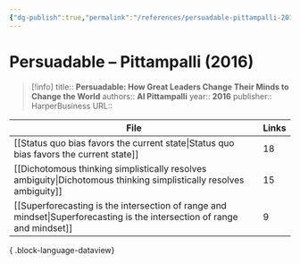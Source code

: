 ```yaml
---
{"dg-publish":true,"permalink":"/references/persuadable-pittampalli-2016/"}
---
```



# Persuadable – Pittampalli (2016)

> [!info]
> title:: **Persuadable: How Great Leaders Change Their Minds to Change the World**
> authors:: **Al Pittampalli**
> year:: **2016**
> publisher:: HarperBusiness
> URL:: 



| File                                                                                                                        | Links |
| --------------------------------------------------------------------------------------------------------------------------- | ----- |
| [[Status quo bias favors the current state\|Status quo bias favors the current state]]                                   | 18    |
| [[Dichotomous thinking simplistically resolves ambiguity\|Dichotomous thinking simplistically resolves ambiguity]]       | 15    |
| [[Superforecasting is the intersection of range and mindset\|Superforecasting is the intersection of range and mindset]] | 9     |

{ .block-language-dataview}

